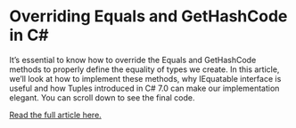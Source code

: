 # Overriding Equals and GetHashCode in C#

It’s essential to know how to override the Equals and GetHashCode methods to properly define the equality of types we create. In this article, we’ll look at how to implement these methods, why IEquatable interface is useful and how Tuples introduced in C# 7.0 can make our implementation elegant. You can scroll down to see the final code.

[Read the full article here.](https://www.codeproject.com/Tips/1255596/Overriding-Equals-GetHashCode-Laconically-in-CShar)
